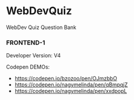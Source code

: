 # WebDevQuiz
WebDev Quiz Question Bank

### FRONTEND-1  
Developer Version: V4

Codepen DEMOs:
- https://codepen.io/bzozoo/pen/OJmzbbO 
- https://codepen.io/nagymelinda/pen/qBmpqjZ
- https://codepen.io/nagymelinda/pen/xxdpopL
